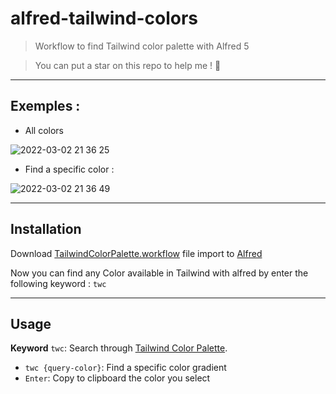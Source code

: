 # alfred-tailwind-colors

> Workflow to find Tailwind color palette with Alfred 5

> You can put a star on this repo to help me ! 🙏

---

## Exemples :

- All colors 

![2022-03-02 21 36 25](https://user-images.githubusercontent.com/81434852/156445600-0333c0e7-7a5e-4e36-9fa1-b10c12c26e24.gif)


- Find a specific color : 

![2022-03-02 21 36 49](https://user-images.githubusercontent.com/81434852/156445620-1c6a6ba4-a1cd-463c-943b-3d18d6f6913f.gif)

---

## Installation 

Download [TailwindColorPalette.workflow](https://github.com/MatthysDev/alfred-tailwind-colors/blob/master/TailwindColorPalette.alfredworkflow) file import to [Alfred](https://www.alfredapp.com/)

Now you can find any Color available in Tailwind with alfred by enter the following keyword : ```twc```

---

## Usage

**Keyword** `twc`: Search through [Tailwind Color Palette](https://tailwindcss.com/docs/customizing-colors#default-color-palette).


- `twc {query-color}`: Find a specific color gradient
- `Enter`: Copy to clipboard the color you select
